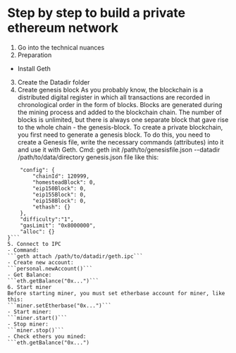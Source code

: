# Step by step to build a private ethereum network
1. Go into the technical nuances
2. Preparation
- Install Geth
3. Create the Datadir folder
4. Create genesis block
As you probably know, the blockchain is a distributed digital register in which all transactions are recorded in chronological order in the form of blocks. Blocks are generated during the mining process and added to the blockchain chain. The number of blocks is unlimited, but there is always one separate block that gave rise to the whole chain - the genesis-block.
To create a private blockchain, you first need to generate a genesis block. To do this, you need to create a Genesis file, write the necessary commands (attributes) into it and use it with Geth.
Cmd: geth init /path/to/genesisfile.json --datadir /path/to/data/directory
genesis.json file like this:
```{
    "config": {
        "chainId": 120999,
        "homesteadBlock": 0,
        "eip150Block": 0,
        "eip155Block": 0,
        "eip158Block": 0,
        "ethash": {}
    },
    "difficulty":"1",
    "gasLimit": "0x8000000",
    "alloc": {}
}```
5. Connect to IPC
- Command:
```geth attach /path/to/datadir/geth.ipc```
- Create new account:
```personal.newAccount()```
- Get Balance: 
```eth.getBalance("0x...")```
6. Start miner
Before starting miner, you must set etherbase account for miner, like this:
```miner.setEtherbase("0x...")```
- Start miner:
```miner.start()```
- Stop miner:
```miner.stop()```
- Check ethers you mined:
```eth.getBalance("0x...")
